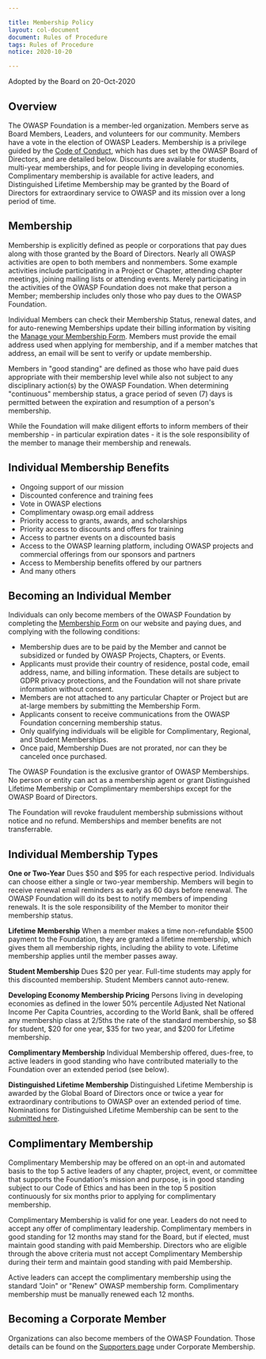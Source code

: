 ```yaml
---

title: Membership Policy
layout: col-document
document: Rules of Procedure
tags: Rules of Procedure
notice: 2020-10-20

---
```

Adopted by the Board on 20-Oct-2020

## Overview

The OWASP Foundation is a member-led organization. Members serve as Board Members, Leaders, and volunteers for our community. Members have a vote in the election of OWASP Leaders. Membership is a privilege guided by the [Code of Conduct](/www-policy/operational/code-of-conduct), which has dues set by the OWASP Board of Directors, and are detailed below. Discounts are available for students, multi-year memberships, and for people living in developing economies. Complimentary membership is available for active leaders, and Distinguished Lifetime Membership may be granted by the Board of Directors for extraordinary service to OWASP and its mission over a long period of time.

## Membership

Membership is explicitly defined as people or corporations that pay dues along with those granted by the Board of Directors. Nearly all OWASP activities are open to both members and nonmembers. Some example activities include participating in a Project or Chapter, attending chapter meetings, joining mailing lists or attending events. Merely participating in the activities of the OWASP Foundation does not make that person a Member; membership includes only those who pay dues to the OWASP Foundation.

Individual Members can check their Membership Status, renewal dates, and for auto-renewing Memberships update their billing information by visiting the [Manage your Membership Form](/manage-membership). Members must provide the email address used when applying for membership, and if a member matches that address, an email will be sent to verify or update membership.

Members in "good standing" are defined as those who have paid dues appropriate with their membership level while also not subject to any disciplinary action(s) by the OWASP Foundation. When determining "continuous" membership status, a grace period of seven (7) days is permitted between the expiration and resumption of a person's membership.

While the Foundation will make diligent efforts to inform members of their membership - in particular expiration dates - it is the sole responsibility of the member to manage their membership and renewals.

## Individual Membership Benefits

- Ongoing support of our mission
- Discounted conference and training fees
- Vote in OWASP elections
- Complimentary owasp.org email address
- Priority access to grants, awards, and scholarships
- Priority access to discounts and offers for training
- Access to partner events on a discounted basis
- Access to the OWASP learning platform, including OWASP projects and commercial offerings from our sponsors and partners
- Access to Membership benefits offered by our partners
- And many others

## Becoming an Individual Member

Individuals can only become members of the OWASP Foundation by completing the [Membership Form](/membership) on our website and paying dues, and complying with the following conditions:

- Membership dues are to be paid by the Member and cannot be subsidized or funded by OWASP Projects, Chapters, or Events.
- Applicants must provide their country of residence, postal code, email address, name, and billing information. These details are subject to GDPR privacy protections, and the Foundation will not share private information without consent.
- Members are not attached to any particular Chapter or Project but are at-large members by submitting the Membership Form.
- Applicants consent to receive communications from the OWASP Foundation concerning membership status.
- Only qualifying individuals will be eligible for Complimentary, Regional, and Student Memberships.
- Once paid, Membership Dues are not prorated, nor can they be canceled once purchased.

The OWASP Foundation is the exclusive grantor of OWASP Memberships. No person or entity can act as a membership agent or grant Distinguished Lifetime Membership or Complimentary memberships except for the OWASP Board of Directors.

The Foundation will revoke fraudulent membership submissions without notice and no refund. Memberships and member benefits are not transferrable.

## Individual Membership Types

**One or Two-Year** Dues $50 and $95 for each respective period. Individuals can choose either a single or two-year membership. Members will begin to receive renewal email reminders as early as 60 days before renewal. The OWASP Foundation will do its best to notify members of impending renewals. It is the sole responsibility of the Member to monitor their membership status.

**Lifetime Membership** When a member makes a time non-refundable $500 payment to the Foundation, they are granted a lifetime membership, which gives them all membership rights, including the ability to vote. Lifetime membership applies until the member passes away.

**Student Membership** Dues $20 per year. Full-time students may apply for this discounted membership. Student Members cannot auto-renew.

**Developing Economy Membership Pricing** Persons living in developing economies as defined in the lower 50% percentile Adjusted Net National Income Per Capita Countries, according to the World Bank, shall be offered any membership class at 2/5ths the rate of the standard membership, so $8 for student, $20 for one year, $35 for two year, and $200 for Lifetime membership.

**Complimentary Membership** Individual Membership offered, dues-free, to active leaders in good standing who have contributed materially to the Foundation over an extended period (see below).

**Distinguished Lifetime Membership** Distinguished Lifetime Membership is awarded by the Global Board of Directors once or twice a year for extraordinary contributions to OWASP over an extended period of time. Nominations for Distinguished Lifetime Membership can be sent to the [submitted here](https://owasp.wufoo.com/forms/distinguished-lifetime-membership-nomination/).

## Complimentary Membership

Complimentary Membership may be offered on an opt-in and automated basis to the top 5 active leaders of any chapter, project, event, or committee that supports the Foundation's mission and purpose, is in good standing subject to our Code of Ethics and has been in the top 5 position continuously for six months prior to applying for complimentary membership.

Complimentary Membership is valid for one year. Leaders do not need to accept any offer of complimentary leadership. Complimentary members in good standing for 12 months may stand for the Board, but if elected, must maintain good standing with paid Membership. Directors who are eligible through the above criteria must not accept Complimentary Membership during their term and maintain good standing with paid Membership.

Active leaders can accept the complimentary membership using the standard "Join" or "Renew" OWASP membership form. Complimentary membership must be manually renewed each 12 months.

## Becoming a Corporate Member

Organizations can also become members of the OWASP Foundation. Those details can be found on the [Supporters page](/supporters) under Corporate Membership.

